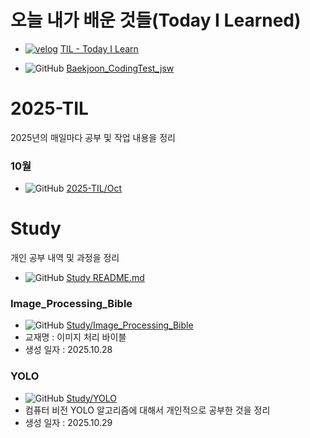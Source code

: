 # 오늘 내가 배운 것들(Today I Learned)

- [![velog](https://img.shields.io/badge/Velog-20C997?style=for-the-badge&logo=Velog&logoColor=white)](https://velog.io/@swoo64/series/TIL-Today-I-Learn) [TIL - Today I Learn](https://velog.io/@swoo64/series/TIL-Today-I-Learn)

- ![GitHub](https://img.shields.io/badge/GitHub-181717?style=for-the-badge&logo=GitHub&logoColor=white) [Baekjoon_CodingTest_jsw](https://github.com/Max-JI64/Baekjoon_CodingTest_jsw)

# 2025-TIL
2025년의 매일마다 공부 및 작업 내용을 정리 
### 10월
-  ![GitHub](https://img.shields.io/badge/README-181717?style=for-the-badge&logo=GitHub&logoColor=white) [2025-TIL/Oct](https://github.com/Max-JI64/Today-I-Learn/blob/main/2025-TIL/Oct/README.md)

# Study
개인 공부 내역 및 과정을 정리
- ![GitHub](https://img.shields.io/badge/README-181717?style=for-the-badge&logo=GitHub&logoColor=white) [Study README.md](https://github.com/Max-JI64/Today-I-Learn/blob/main/Study/README.md)

### Image_Processing_Bible
- ![GitHub](https://img.shields.io/badge/GitHub-181717?style=for-the-badge&logo=GitHub&logoColor=white) [Study/Image_Processing_Bible](https://github.com/Max-JI64/Today-I-Learn/blob/main/Study/Image_Processing_Bible)
- 교재명 : 이미지 처리 바이블
- 생성 일자 : 2025.10.28

### YOLO
- ![GitHub](https://img.shields.io/badge/GitHub-181717?style=for-the-badge&logo=GitHub&logoColor=white) [Study/YOLO](https://github.com/Max-JI64/Today-I-Learn/blob/main/Study/YOLO)
- 컴퓨터 비전 YOLO 알고리즘에 대해서 개인적으로 공부한 것을 정리
- 생성 일자 : 2025.10.29
